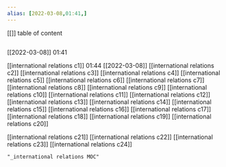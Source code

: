 ```yaml
---
alias: [2022-03-08,01:41,]
---
```

[[]]
table of content
```toc
```

[[2022-03-08]] 01:41

[[international relations c1]] 01:44 [[2022-03-08]]
[[international relations c2]]
[[international relations c3]]
[[international relations c4]]
[[international relations c5]]
[[international relations c6]]
[[international relations c7]]
[[international relations c8]]
[[international relations c9]]
[[international relations c10]]
[[international relations c11]]
[[international relations c12]]
[[international relations c13]]
[[international relations c14]]
[[international relations c15]]
[[international relations c16]]
[[international relations c17]]
[[international relations c18]]
[[international relations c19]]
[[international relations c20]]

[[international relations c21]]
[[international relations c22]]
[[international relations c23]]
[[international relations c24]]
```query
"_international relations MOC"
```